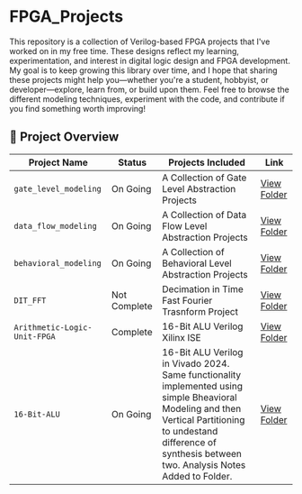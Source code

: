 
# FPGA\_Projects
This repository is a collection of Verilog-based FPGA projects that I've worked on in my free time. These designs reflect my learning, experimentation, and interest in digital logic design and FPGA development. My goal is to keep growing this library over time, and I hope that sharing these projects might help you—whether you're a student, hobbyist, or developer—explore, learn from, or build upon them.
Feel free to browse the different modeling techniques, experiment with the code, and contribute if you find something worth improving!

## 📁 Project Overview

| Project Name          | Status             | Projects Included                                                           | Link                                 |
| --------------------- | ------------------ | --------------------------------------------------------------------------- | ------------------------------------ |
| `gate_level_modeling` | On Going           | A Collection of Gate Level Abstraction Projects                             | [View Folder](./gate_level_Modeling) |
| `data_flow_modeling`  | On Going           | A Collection of Data Flow Level Abstraction Projects                        | [View Folder](./data_flow_modeling)  |
| `behavioral_modeling` | On Going           | A Collection of Behavioral Level Abstraction Projects                       | [View Folder](./behavioral_modeling) |
| `DIT_FFT`             | Not Complete       | Decimation in Time Fast Fourier Trasnform Project                           | [View Folder](./behavioral_modeling) |
| `Arithmetic-Logic-Unit-FPGA` | Complete    | 16-Bit ALU Verilog Xilinx ISE                                               | [View Folder](./Arithmetic-Logic-Unit-FPGA) |
| `16-Bit-ALU` | On Going    | 16-Bit ALU Verilog in Vivado 2024. Same functionality implemented using simple Bheavioral Modeling and then Vertical Partitioning to undestand difference of synthesis between two. Analysis Notes Added to Folder.                                               | [View Folder](./16_Bit_ALU) |


